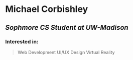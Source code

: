 # Michael Corbishley
## *Sophmore CS Student at UW-Madison*
### Interested in:
> Web Development
> UI/UX Design
> Virtual Reality
